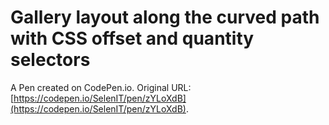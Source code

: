 # Gallery layout along the curved path with CSS offset and quantity selectors

A Pen created on CodePen.io. Original URL: [https://codepen.io/SelenIT/pen/zYLoXdB](https://codepen.io/SelenIT/pen/zYLoXdB).

